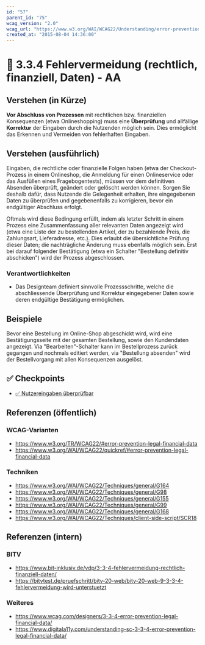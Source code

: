 ```yaml
---
id: "57"
parent_id: "75"
wcag_version: "2.0"
wcag_url: "https://www.w3.org/WAI/WCAG22/Understanding/error-prevention-legal-financial-data.html"
created_at: "2015-08-04 14:36:00"
---
```


# 📜 3.3.4 Fehlervermeidung (rechtlich, finanziell, Daten) - AA

## Verstehen (in Kürze)

**Vor Abschluss von Prozessen** mit rechtlichen bzw. finanziellen Konsequenzen (etwa Onlineshopping) muss eine **Überprüfung** und allfällige **Korrektur** der Eingaben durch die Nutzenden möglich sein. Dies ermöglicht das Erkennen und Vermeiden von fehlerhaften Eingaben.

## Verstehen (ausführlich)

Eingaben, die rechtliche oder finanzielle Folgen haben (etwa der Checkout-Prozess in einem Onlineshop, die Anmeldung für einen Onlineservice oder das Ausfüllen eines Fragebogentests), müssen vor dem definitiven Absenden überprüft, geändert oder gelöscht werden können. Sorgen Sie deshalb dafür, dass Nutzende die Gelegenheit erhalten, ihre eingegebenen Daten zu überprüfen und gegebenenfalls zu korrigieren, bevor ein endgültiger Abschluss erfolgt.

Oftmals wird diese Bedingung erfüllt, indem als letzter Schritt in einem Prozess eine Zusammenfassung aller relevanten Daten angezeigt wird (etwa eine Liste der zu bestellenden Artikel, der zu bezahlende Preis, die Zahlungsart, Lieferadresse, etc.). Dies erlaubt die übersichtliche Prüfung dieser Daten; die nachträgliche Änderung muss ebenfalls möglich sein. Erst bei darauf folgender Bestätigung (etwa ein Schalter "Bestellung definitiv abschicken") wird der Prozess abgeschlossen.

### Verantwortlichkeiten

- Das Designteam definiert sinnvolle Prozessschritte, welche die abschliessende Überprüfung und Korrektur eingegebener Daten sowie deren endgültige Bestätigung ermöglichen.

## Beispiele

Bevor eine Bestellung im Online-Shop abgeschickt wird, wird eine Bestätigungsseite mit der gesamten Bestellung, sowie den Kundendaten angezeigt. Via "Bearbeiten"-Schalter kann im Bestellprozess zurück gegangen und nochmals editiert werden, via "Bestellung absenden" wird der Bestellvorgang mit allen Konsequenzen ausgelöst.

## ✅ Checkpoints

- [✅ Nutzereingaben überprüfbar](nutzereingaben-ueberpruefbar)

## Referenzen (öffentlich)

### WCAG-Varianten
- <https://www.w3.org/TR/WCAG22/#error-prevention-legal-financial-data>
- <https://www.w3.org/WAI/WCAG22/quickref/#error-prevention-legal-financial-data>

### Techniken
- <https://www.w3.org/WAI/WCAG22/Techniques/general/G164>
- <https://www.w3.org/WAI/WCAG22/Techniques/general/G98>
- <https://www.w3.org/WAI/WCAG22/Techniques/general/G155>
- <https://www.w3.org/WAI/WCAG22/Techniques/general/G99>
- <https://www.w3.org/WAI/WCAG22/Techniques/general/G168>
- <https://www.w3.org/WAI/WCAG22/Techniques/client-side-script/SCR18>

## Referenzen (intern)

### BITV
- <https://www.bit-inklusiv.de/vdp/3-3-4-fehlervermeidung-rechtlich-finanziell-daten/>
- <https://bitvtest.de/pruefschritt/bitv-20-web/bitv-20-web-9-3-3-4-fehlervermeidung-wird-unterstuetzt>

### Weiteres
- <https://www.wcag.com/designers/3-3-4-error-prevention-legal-financial-data/>
- <https://www.digitala11y.com/understanding-sc-3-3-4-error-prevention-legal-financial-data/>